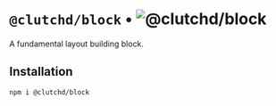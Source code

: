 # `@clutchd/block` • ![@clutchd/block](https://img.shields.io/bundlejs/size/@clutchd/block)

A fundamental layout building block.

## Installation

```sh
npm i @clutchd/block
```
